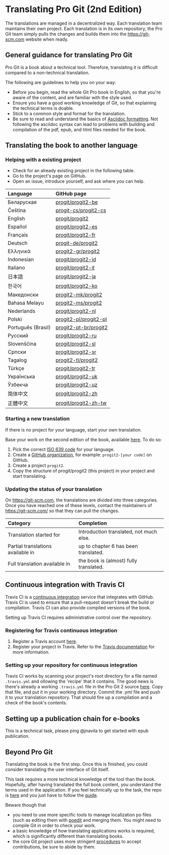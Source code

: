 # Translating Pro Git (2nd Edition)

The translations are managed in a decentralized way. Each translation team maintains their
own project. Each translation is in its own repository, the Pro Git team simply pulls
the changes and builds them into the https://git-scm.com website when ready.

## General guidance for translating Pro Git

Pro Git is a book about a technical tool. Therefore, translating it is difficult compared to a non-technical translation.

The following are guidelines to help you on your way:
* Before you begin, read the whole Git Pro book in English, so that you're aware of the content, and are familiar with the style used.
* Ensure you have a good working knowledge of Git, so that explaining the technical terms is doable.
* Stick to a common style and format for the translation.
* Be sure to read and understand the basics of [Asciidoc formatting](https://asciidoctor.org/docs/asciidoc-syntax-quick-reference/). Not following the asciidoc syntax can lead to problems with building and compilation of the pdf, epub, and html files needed for the book.

## Translating the book to another language

### Helping with a existing project

* Check for an already existing project in the following table.
* Go to the project's page on GitHub.
* Open an issue, introduce yourself, and ask where you can help.

| Language     | GitHub page     |
| :------------- | :------------- |
| Беларуская  | [progit/progit2-be](https://github.com/progit/progit2-be) |
| Čeština    | [progit-cs/progit2-cs](https://github.com/progit-cs/progit2-cs) |
| English    | [progit/progit2](https://github.com/progit/progit2) |
| Español    | [progit/progit2-es](https://github.com/progit/progit2-es) |
| Français   | [progit/progit2-fr](https://github.com/progit/progit2-fr) |
| Deutsch    | [progit-de/progit2](https://github.com/progit-de/progit2) |
| Ελληνικά   | [progit2-gr/progit2](https://github.com/progit2-gr/progit2) |
| Indonesian | [progit/progit2-id](https://github.com/progit/progit2-id) |
| Italiano   | [progit/progit2-it](https://github.com/progit/progit2-it) |
| 日本語   | [progit/progit2-ja](https://github.com/progit/progit2-ja) |
| 한국어   | [progit/progit2-ko](https://github.com/progit/progit2-ko) |
| Македонски | [progit2-mk/progit2](https://github.com/progit2-mk/progit2) |
| Bahasa Melayu| [progit2-ms/progit2](https://github.com/progit2-ms/progit2) |
| Nederlands | [progit/progit2-nl](https://github.com/progit/progit2-nl) |
| Polski | [progit2-pl/progit2-pl](https://github.com/progit2-pl/progit2-pl) |
| Português (Brasil) | [progit2-pt-br/progit2](https://github.com/progit2-pt-br/progit2) |
| Русский   | [progit/progit2-ru](https://github.com/progit/progit2-ru) |
| Slovenščina  | [progit/progit2-sl](https://github.com/progit/progit2-sl) |
| Српски   | [progit/progit2-sr](https://github.com/progit/progit2-sr) |
| Tagalog   | [progit2-tl/progit2](https://github.com/progit2-tl/progit2) |
| Türkçe   | [progit/progit2-tr](https://github.com/progit/progit2-tr) |
| Українська| [progit/progit2-uk](https://github.com/progit/progit2-uk) |
| Ўзбекча  | [progit/progit2-uz](https://github.com/progit/progit2-uz) |
| 简体中文  | [progit/progit2-zh](https://github.com/progit/progit2-zh) |
| 正體中文  | [progit/progit2-zh-tw](https://github.com/progit/progit2-zh-tw) |

### Starting a new translation

If there is no project for your language, start your own translation.

Base your work on the second edition of the book, available [here](https://github.com/progit/progit2). To do so:
 1. Pick the correct [ISO 639 code](https://en.wikipedia.org/wiki/List_of_ISO_639-1_codes) for your language.
 1. Create a [GitHub organization](https://help.github.com/articles/creating-a-new-organization-from-scratch/), for example: `progit2-[your code]` on GitHub.
 1. Create a project `progit2`.
 1. Copy the structure of progit/progit2 (this project) in your project and start translating.

### Updating the status of your translation

On https://git-scm.com, the translations are divided into three categories.
Once you have reached one of these levels, contact the maintainers of https://git-scm.com/
so that they can pull the changes.

| Category | Completion     |
| :------------- | :------------- |
| Translation started for | Introduction translated, not much else. |
| Partial translations available in | up to chapter 6 has been translated. |
| Full translation available in |the book is (almost) fully translated. |

## Continuous integration with Travis CI

Travis CI is a [continuous integration](https://en.wikipedia.org/wiki/Continuous_integration)
service that integrates with GitHub. Travis CI is used to ensure that a pull-request doesn't
break the build or compilation. Travis CI can also provide compiled versions of the book.

Setting up Travis CI requires administrative control over the repository.

### Registering for Travis continuous integration

1. Register a Travis account [here](https://travis-ci.org/).
1. Register your project in Travis.
Refer to the [Travis documentation](https://docs.travis-ci.com/) for more information.

### Setting up your repository for continuous integration

Travis CI works by scanning your project's root directory for a file named `.travis.yml` and 
ollowing the 'recipe' that it contains. The good news is there's already a
working `.travis.yml` file in the Pro Git 2 source
[here](https://raw.githubusercontent.com/progit/progit2-pub/master/travis.yml).
Copy that file, and put it in your working directory. Commit the .yml file and push it to
your translation repository. That should fire up a compilation and a check of the book's contents.

## Setting up a publication chain for e-books

This is a technical task, please ping @jnavila to get started with epub publication.

## Beyond Pro Git

Translating the book is the first step. Once this is finished, you could consider translating
the user interface of Git itself.

This task requires a more technical knowledge of the tool than the book.
Hopefully, after having translated the full book content, you understand the
terms used in the application. If you feel technically up to the task,
the repo is [here](https://github.com/git-l10n/git-po) and you just have to
follow the [guide](https://github.com/git-l10n/git-po/blob/master/po/README).

Beware though that

 * you need to use more specific tools to manage localization po files
(such as editing them with [poedit](https://poedit.net/) and merging them.
You might need to compile Git in order to check your work.
 * a basic knowledge of how translating applications works is required, which is significantly different than translating books.
 * the core Git project uses more stringent [procedures](https://github.com/git-l10n/git-po/blob/master/Documentation/SubmittingPatches) to accept contributions, be sure to abide by them.
